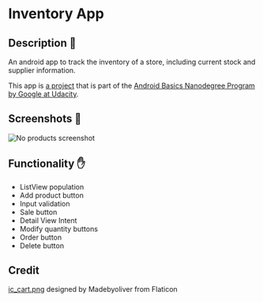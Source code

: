 # Inventory App

## Description :pencil:

An android app to track the inventory of a store, including current stock and supplier information.

This app is [a project](https://www.udacity.com/course/android-basics-data-storage--ud845) that is part of the [Android Basics Nanodegree Program by Google at Udacity](https://www.udacity.com/course/android-basics-nanodegree-by-google--nd803).

## Screenshots :iphone:

![No products screenshot](https://github.com/joshvocal/Inventory-App/blob/master/demo/screenshot-no-products.png)

## Functionality :hand:

* ListView population
* Add product button
* Input validation
* Sale button
* Detail View Intent
* Modify quantity buttons
* Order button
* Delete button

## Credit
[ic_cart.png](https://github.com/joshvocal/Inventory-App/blob/master/app/src/main/res/drawable-hdpi/ic_cart.png) designed by Madebyoliver from Flaticon

